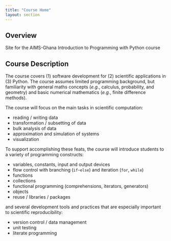 ```yaml
---
title: "Course Home"
layout: section
---
```


## Overview

Site for the AIMS-Ghana Introduction to Programming with Python course

## Course Description

The course covers (1) software development for (2) scientific applications in
(3) Python.  The course assumes limited programming background, but familiarity
with general maths concepts (*e.g.*, calculus, probability, and geometry) and
basic numerical mathematics (*e.g.*, finite difference methods).

The course will focus on the main tasks in scientific computation:

- reading / writing data
- transformation / subsetting of data
- bulk analysis of data
- approximation and simulation of systems
- visualization

To support accomplishing these feats, the course will introduce students to a
variety of programming constructs:

- variables, constants, input and output devices
- flow control with branching (`if`-`else`) and iteration (`for`, `while`)
- functions
- collections
- functional programming (comprehensions, iterators, generators)
- objects
- reuse / libraries / packages

and several development tools and practices that are especially important to
scientific reproducibility:

- version control / data management
- unit testing
- literate programming
